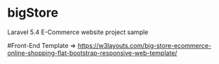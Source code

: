 # bigStore
Laravel 5.4 E-Commerce website project sample

#Front-End Template => 
https://w3layouts.com/big-store-ecommerce-online-shopping-flat-bootstrap-responsive-web-template/

